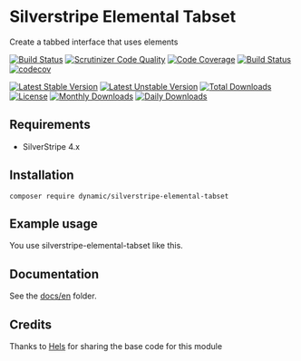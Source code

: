 # Silverstripe Elemental Tabset

Create a tabbed interface that uses elements

[![Build Status](https://travis-ci.com/dynamic/silverstripe-elemental-tabset.svg?token=hFT1sXd4nNmguE972zHN&branch=master)](https://travis-ci.com/dynamic/silverstripe-elemental-tabset)
[![Scrutinizer Code Quality](https://scrutinizer-ci.com/g/dynamic/silverstripe-elemental-tabset/badges/quality-score.png?b=master&s=2af26be650b06cdd9ec5f9d0f636fcc96fc4b30f)](https://scrutinizer-ci.com/g/dynamic/silverstripe-elemental-tabset/?branch=master)
[![Code Coverage](https://scrutinizer-ci.com/g/dynamic/silverstripe-elemental-tabset/badges/coverage.png?b=master&s=d490833fa5b373a56f5ed63058001d6178d3c090)](https://scrutinizer-ci.com/g/dynamic/silverstripe-elemental-tabset/?branch=master)
[![Build Status](https://scrutinizer-ci.com/g/dynamic/silverstripe-elemental-tabset/badges/build.png?b=master&s=582772ff29b7a7942afebc48ae9efbc3da497709)](https://scrutinizer-ci.com/g/dynamic/silverstripe-elemental-tabset/build-status/master)
[![codecov](https://codecov.io/gh/dynamic/silverstripe-elemental-tabset/branch/master/graph/badge.svg?token=xD34nx5QsR)](https://codecov.io/gh/dynamic/silverstripe-elemental-tabset)

[![Latest Stable Version](https://poser.pugx.org/dynamic/silverstripe-elemental-tabset/version)](https://packagist.org/packages/dynamic/silverstripe-elemental-tabset)
[![Latest Unstable Version](https://poser.pugx.org/dynamic/silverstripe-elemental-tabset/v/unstable)](//packagist.org/packages/dynamic/silverstripe-elemental-tabset)
[![Total Downloads](https://poser.pugx.org/dynamic/silverstripe-elemental-tabset/downloads)](https://packagist.org/packages/dynamic/silverstripe-elemental-tabset)
[![License](https://poser.pugx.org/dynamic/silverstripe-elemental-tabset/license)](https://packagist.org/packages/dynamic/silverstripe-elemental-tabset)
[![Monthly Downloads](https://poser.pugx.org/dynamic/silverstripe-elemental-tabset/d/monthly)](https://packagist.org/packages/dynamic/silverstripe-elemental-tabset)
[![Daily Downloads](https://poser.pugx.org/dynamic/silverstripe-elemental-tabset/d/daily)](https://packagist.org/packages/dynamic/silverstripe-elemental-tabset)

## Requirements

- SilverStripe 4.x

## Installation

`composer require dynamic/silverstripe-elemental-tabset`

## Example usage

You use silverstripe-elemental-tabset like this.

## Documentation

See the [docs/en](docs/en/index.md) folder.

## Credits

Thanks to [Hels](https://www.github.com/Hels) for sharing the base code for this module
